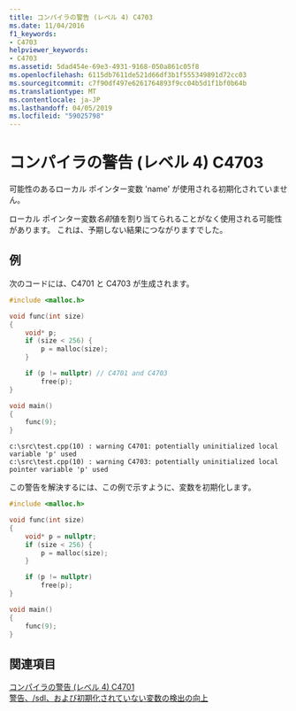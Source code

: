 ```yaml
---
title: コンパイラの警告 (レベル 4) C4703
ms.date: 11/04/2016
f1_keywords:
- C4703
helpviewer_keywords:
- C4703
ms.assetid: 5dad454e-69e3-4931-9168-050a861c05f8
ms.openlocfilehash: 6115db7611de521d66df3b1f555349891d72cc03
ms.sourcegitcommit: c7f90df497e6261764893f9cc04b5d1f1bf0b64b
ms.translationtype: MT
ms.contentlocale: ja-JP
ms.lasthandoff: 04/05/2019
ms.locfileid: "59025798"
---
```

# <a name="compiler-warning-level-4-c4703"></a>コンパイラの警告 (レベル 4) C4703

可能性のあるローカル ポインター変数 'name' が使用される初期化されていません。

ローカル ポインター変数*名前*値を割り当てられることがなく使用される可能性があります。 これは、予期しない結果につながりますでした。

## <a name="example"></a>例

次のコードには、C4701 と C4703 が生成されます。

```cpp
#include <malloc.h>

void func(int size)
{
    void* p;
    if (size < 256) {
        p = malloc(size);
    }

    if (p != nullptr) // C4701 and C4703
        free(p);
}

void main()
{
    func(9);
}
```

```Output
c:\src\test.cpp(10) : warning C4701: potentially uninitialized local variable 'p' used
c:\src\test.cpp(10) : warning C4703: potentially uninitialized local pointer variable 'p' used
```

この警告を解決するには、この例で示すように、変数を初期化します。

```cpp
#include <malloc.h>

void func(int size)
{
    void* p = nullptr;
    if (size < 256) {
        p = malloc(size);
    }

    if (p != nullptr)
        free(p);
}

void main()
{
    func(9);
}
```

## <a name="see-also"></a>関連項目

[コンパイラの警告 (レベル 4) C4701](../../error-messages/compiler-warnings/compiler-warning-level-4-c4701.md)<br/>
[警告、/sdl、および初期化されていない変数の検出の向上](https://www.microsoft.com/security/blog/2012/06/06/warnings-sdl-and-improving-uninitialized-variable-detection/)
